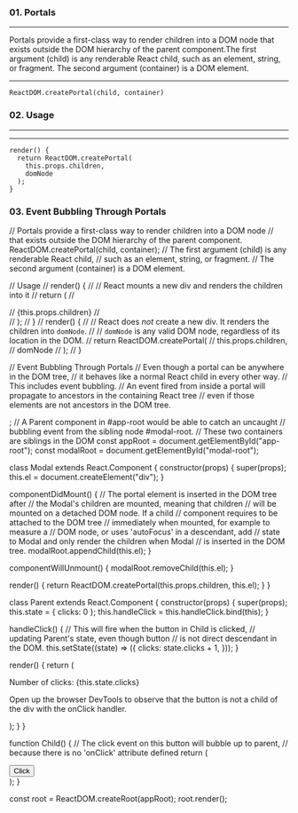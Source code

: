 ### 01. Portals

---

Portals provide a first-class way to render children into a DOM node that exists outside the DOM hierarchy of the parent component.The first argument (child) is any renderable React child, such as an element, string, or fragment. The second argument (container) is a DOM element.

---

```
ReactDOM.createPortal(child, container)

```

### 02. Usage

---

---

```
render() {
  return ReactDOM.createPortal(
    this.props.children,
    domNode
  );
}
```

### 03. Event Bubbling Through Portals

// Portals provide a first-class way to render children into a DOM node
// that exists outside the DOM hierarchy of the parent component.
ReactDOM.createPortal(child, container);
// The first argument (child) is any renderable React child,
// such as an element, string, or fragment.
// The second argument (container) is a DOM element.

// Usage
// render() {
// // React mounts a new div and renders the children into it
// return (
// <div>
// {this.props.children}
// </div>
// );
// }
// render() {
// // React does _not_ create a new div. It renders the children into `domNode`.
// // `domNode` is any valid DOM node, regardless of its location in the DOM.
// return ReactDOM.createPortal(
// this.props.children,
// domNode
// );
// }

// Event Bubbling Through Portals
// Even though a portal can be anywhere in the DOM tree,
// it behaves like a normal React child in every other way.
// This includes event bubbling.
// An event fired from inside a portal will propagate to ancestors in the containing React tree
// even if those elements are not ancestors in the DOM tree.

<html>
  <body>
    <div id="app-root"></div>
    <div id="modal-root"></div>
  </body>
</html>;
// A Parent component in #app-root would be able to catch an uncaught
// bubbling event from the sibling node #modal-root.
// These two containers are siblings in the DOM
const appRoot = document.getElementById("app-root");
const modalRoot = document.getElementById("modal-root");

class Modal extends React.Component {
constructor(props) {
super(props);
this.el = document.createElement("div");
}

componentDidMount() {
// The portal element is inserted in the DOM tree after
// the Modal's children are mounted, meaning that children
// will be mounted on a detached DOM node. If a child
// component requires to be attached to the DOM tree
// immediately when mounted, for example to measure a
// DOM node, or uses 'autoFocus' in a descendant, add
// state to Modal and only render the children when Modal
// is inserted in the DOM tree.
modalRoot.appendChild(this.el);
}

componentWillUnmount() {
modalRoot.removeChild(this.el);
}

render() {
return ReactDOM.createPortal(this.props.children, this.el);
}
}

class Parent extends React.Component {
constructor(props) {
super(props);
this.state = { clicks: 0 };
this.handleClick = this.handleClick.bind(this);
}

handleClick() {
// This will fire when the button in Child is clicked,
// updating Parent's state, even though button
// is not direct descendant in the DOM.
this.setState((state) => ({
clicks: state.clicks + 1,
}));
}

render() {
return (

<div onClick={this.handleClick}>
<p>Number of clicks: {this.state.clicks}</p>
<p>
Open up the browser DevTools to observe that the button is not a child
of the div with the onClick handler.
</p>
<Modal>
<Child />
</Modal>
</div>
);
}
}

function Child() {
// The click event on this button will bubble up to parent,
// because there is no 'onClick' attribute defined
return (

<div className="modal">
<button>Click</button>
</div>
);
}

const root = ReactDOM.createRoot(appRoot);
root.render(<Parent />);
